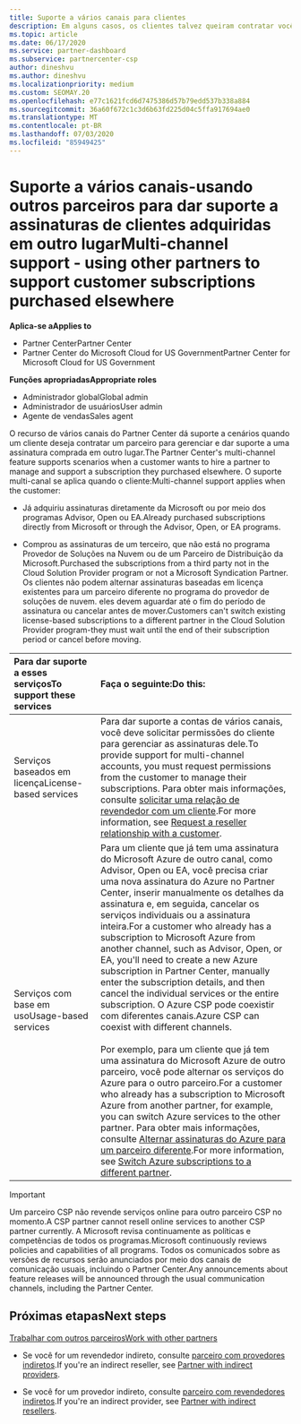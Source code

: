 ```yaml
---
title: Suporte a vários canais para clientes
description: Em alguns casos, os clientes talvez queiram contratar você para provisionar e dar suporte a uma assinatura comprada em outro lugar.
ms.topic: article
ms.date: 06/17/2020
ms.service: partner-dashboard
ms.subservice: partnercenter-csp
author: dineshvu
ms.author: dineshvu
ms.localizationpriority: medium
ms.custom: SEOMAY.20
ms.openlocfilehash: e77c1621fcd6d7475386d57b79edd537b338a884
ms.sourcegitcommit: 36a60f672c1c3d6b63fd225d04c5ffa917694ae0
ms.translationtype: MT
ms.contentlocale: pt-BR
ms.lasthandoff: 07/03/2020
ms.locfileid: "85949425"
---
```

# <a name="multi-channel-support---using-other-partners-to-support-customer-subscriptions-purchased-elsewhere"></a><span data-ttu-id="887b7-103">Suporte a vários canais-usando outros parceiros para dar suporte a assinaturas de clientes adquiridas em outro lugar</span><span class="sxs-lookup"><span data-stu-id="887b7-103">Multi-channel support - using other partners to support customer subscriptions purchased elsewhere</span></span>

<span data-ttu-id="887b7-104">**Aplica-se a**</span><span class="sxs-lookup"><span data-stu-id="887b7-104">**Applies to**</span></span>

- <span data-ttu-id="887b7-105">Partner Center</span><span class="sxs-lookup"><span data-stu-id="887b7-105">Partner Center</span></span>
- <span data-ttu-id="887b7-106">Partner Center do Microsoft Cloud for US Government</span><span class="sxs-lookup"><span data-stu-id="887b7-106">Partner Center for Microsoft Cloud for US Government</span></span>

<span data-ttu-id="887b7-107">**Funções apropriadas**</span><span class="sxs-lookup"><span data-stu-id="887b7-107">**Appropriate roles**</span></span>

- <span data-ttu-id="887b7-108">Administrador global</span><span class="sxs-lookup"><span data-stu-id="887b7-108">Global admin</span></span>
- <span data-ttu-id="887b7-109">Administrador de usuários</span><span class="sxs-lookup"><span data-stu-id="887b7-109">User admin</span></span>
- <span data-ttu-id="887b7-110">Agente de vendas</span><span class="sxs-lookup"><span data-stu-id="887b7-110">Sales agent</span></span>

<span data-ttu-id="887b7-111">O recurso de vários canais do Partner Center dá suporte a cenários quando um cliente deseja contratar um parceiro para gerenciar e dar suporte a uma assinatura comprada em outro lugar.</span><span class="sxs-lookup"><span data-stu-id="887b7-111">The Partner Center's multi-channel feature supports scenarios when a customer wants to hire a partner to manage and support a subscription they purchased elsewhere.</span></span> <span data-ttu-id="887b7-112">O suporte multi-canal se aplica quando o cliente:</span><span class="sxs-lookup"><span data-stu-id="887b7-112">Multi-channel support applies when the customer:</span></span>

- <span data-ttu-id="887b7-113">Já adquiriu assinaturas diretamente da Microsoft ou por meio dos programas Advisor, Open ou EA.</span><span class="sxs-lookup"><span data-stu-id="887b7-113">Already purchased subscriptions directly from Microsoft or through the Advisor, Open, or EA programs.</span></span>

- <span data-ttu-id="887b7-114">Comprou as assinaturas de um terceiro, que não está no programa Provedor de Soluções na Nuvem ou de um Parceiro de Distribuição da Microsoft.</span><span class="sxs-lookup"><span data-stu-id="887b7-114">Purchased the subscriptions from a third party not in the Cloud Solution Provider program or not a Microsoft Syndication Partner.</span></span> <span data-ttu-id="887b7-115">Os clientes não podem alternar assinaturas baseadas em licença existentes para um parceiro diferente no programa do provedor de soluções de nuvem. eles devem aguardar até o fim do período de assinatura ou cancelar antes de mover.</span><span class="sxs-lookup"><span data-stu-id="887b7-115">Customers can't switch existing license-based subscriptions to a different partner in the Cloud Solution Provider program-they must wait until the end of their subscription period or cancel before moving.</span></span>

|<span data-ttu-id="887b7-116">Para dar suporte a esses serviços</span><span class="sxs-lookup"><span data-stu-id="887b7-116">To support these services</span></span>  | <span data-ttu-id="887b7-117">Faça o seguinte:</span><span class="sxs-lookup"><span data-stu-id="887b7-117">Do this:</span></span> |
|:---------|:---------|
|<span data-ttu-id="887b7-118">Serviços baseados em licença</span><span class="sxs-lookup"><span data-stu-id="887b7-118">License-based services</span></span>    | <span data-ttu-id="887b7-119">Para dar suporte a contas de vários canais, você deve solicitar permissões do cliente para gerenciar as assinaturas dele.</span><span class="sxs-lookup"><span data-stu-id="887b7-119">To provide support for multi-channel accounts, you must request permissions from the customer to manage their subscriptions.</span></span> <span data-ttu-id="887b7-120">Para obter mais informações, consulte [solicitar uma relação de revendedor com um cliente](request-a-relationship-with-a-customer.md).</span><span class="sxs-lookup"><span data-stu-id="887b7-120">For more information, see [Request a reseller relationship with a customer](request-a-relationship-with-a-customer.md).</span></span>   |
|<span data-ttu-id="887b7-121">Serviços com base em uso</span><span class="sxs-lookup"><span data-stu-id="887b7-121">Usage-based services</span></span>     |  <span data-ttu-id="887b7-122">Para um cliente que já tem uma assinatura do Microsoft Azure de outro canal, como Advisor, Open ou EA, você precisa criar uma nova assinatura do Azure no Partner Center, inserir manualmente os detalhes da assinatura e, em seguida, cancelar os serviços individuais ou a assinatura inteira.</span><span class="sxs-lookup"><span data-stu-id="887b7-122">For a customer who already has a subscription to Microsoft Azure from another channel, such as Advisor, Open, or EA, you'll need to create a new Azure subscription in Partner Center, manually enter the subscription details, and then cancel the individual services or the entire subscription.</span></span> <span data-ttu-id="887b7-123">O Azure CSP pode coexistir com diferentes canais.</span><span class="sxs-lookup"><span data-stu-id="887b7-123">Azure CSP can coexist with different channels.</span></span><br/><br/> <span data-ttu-id="887b7-124">Por exemplo, para um cliente que já tem uma assinatura do Microsoft Azure de outro parceiro, você pode alternar os serviços do Azure para o outro parceiro.</span><span class="sxs-lookup"><span data-stu-id="887b7-124">For a customer who already has a subscription to Microsoft Azure from another partner, for example, you can switch Azure services to the other partner.</span></span>  <span data-ttu-id="887b7-125">Para obter mais informações, consulte [Alternar assinaturas do Azure para um parceiro diferente](switch-azure-subscriptions-to-a-different-partner.md).</span><span class="sxs-lookup"><span data-stu-id="887b7-125">For more information, see [Switch Azure subscriptions to a different partner](switch-azure-subscriptions-to-a-different-partner.md).</span></span> |

> [!IMPORTANT]  
> <span data-ttu-id="887b7-126">Um parceiro CSP não revende serviços online para outro parceiro CSP no momento.</span><span class="sxs-lookup"><span data-stu-id="887b7-126">A CSP partner cannot resell online services to another CSP partner currently.</span></span> <span data-ttu-id="887b7-127">A Microsoft revisa continuamente as políticas e competências de todos os programas.</span><span class="sxs-lookup"><span data-stu-id="887b7-127">Microsoft continuously reviews policies and capabilities of all programs.</span></span> <span data-ttu-id="887b7-128">Todos os comunicados sobre as versões de recursos serão anunciados por meio dos canais de comunicação usuais, incluindo o Partner Center.</span><span class="sxs-lookup"><span data-stu-id="887b7-128">Any announcements about feature releases will be announced through the usual communication channels, including the Partner Center.</span></span>

## <a name="next-steps"></a><span data-ttu-id="887b7-129">Próximas etapas</span><span class="sxs-lookup"><span data-stu-id="887b7-129">Next steps</span></span>

[<span data-ttu-id="887b7-130">Trabalhar com outros parceiros</span><span class="sxs-lookup"><span data-stu-id="887b7-130">Work with other partners</span></span>](work-with-other-partners.md)

- <span data-ttu-id="887b7-131">Se você for um revendedor indireto, consulte [parceiro com provedores indiretos](indirect-reseller-tasks-in-partner-center.md).</span><span class="sxs-lookup"><span data-stu-id="887b7-131">If you're an indirect reseller, see [Partner with indirect providers](indirect-reseller-tasks-in-partner-center.md).</span></span>

- <span data-ttu-id="887b7-132">Se você for um provedor indireto, consulte [parceiro com revendedores indiretos](indirect-provider-tasks-in-partner-center.md).</span><span class="sxs-lookup"><span data-stu-id="887b7-132">If you're an indirect provider, see [Partner with indirect resellers](indirect-provider-tasks-in-partner-center.md).</span></span>
